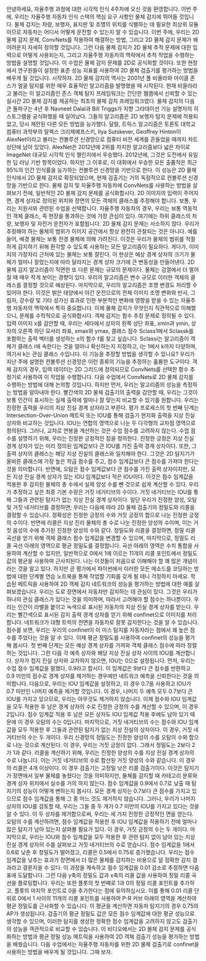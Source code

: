 안녕하세요, 자율주행 과정에 대한 시각적 인식 4주차에 오신 것을 환영합니다. 이번 주에, 우리는 자율주행 자동차 인식 스택의 핵심 요구 사항인 물체 감지에 뛰어들 것입니다. 물체 감지는 차량, 보행자, 표지판 및 조명의 위치를 식별하는 데 필요한 최상위 모듈이므로 자동차는 어디서 어떻게 운전할 수 있는지 알 수 있습니다. 이번 주에, 우리는 2D 물체 감지 문제, ConvNets를 적용하여 해결하는 방법, 그리고 2D 물체 감지 문제가 왜 어려운지 자세히 정의할 것입니다. 그런 다음 물체 감지가 2D 물체 추적 문제에 대한 입력으로 어떻게 사용되는지, 그리고 자율주행 자동차의 맥락에서 추적 작업을 수행하는 방법을 설명할 것입니다. 이 수업은 물체 감지 문제를 2D로 공식화할 것이다. 또한 현장에서 연구원들이 설정한 표준 성능 지표를 사용하여 2D 물체 검출기를 평가하는 방법을 배우게 될 것입니다. 시작하자. 2D 물체 감지의 역사는 2001년 폴 비올라와 마이클 존스가 얼굴 탐지를 위한 매우 효율적인 알고리즘을 발명했을 때 시작된다. 현재 비올라라고 불리는 이 알고리즘인 존스 객체 탐지 프레임워크는 간단한 웹캠에서 신뢰할 수 있는 실시간 2D 물체 감지를 제공하는 최초의 물체 감지 프레임워크였다. 물체 감지의 다음 큰 돌파구는 4년 후 Navneet Dalal과 Bill Triggs가 지향 그라데이션 기능 설명자의 히스토그램을 공식화했을 때 일어났다. 그들의 알고리즘은 2D 보행자 탐지 문제에 적용되었고, 당시 제안된 다른 모든 방법을 능가했다. 달랄, 트릭스 알고리즘은 토론토 대학교 컴퓨터 과학부의 알렉스 크리제예프스키, Ilya Sutskever, Geoffrey Hinton이 AlexNet이라고 불리는 컨볼루션 신경망으로 컴퓨터 비전 세계를 흔들었을 때까지 차트 상단에 남아 있었다. AlexNet은 2012년에 2위를 차지한 알고리즘보다 넓은 차이로 ImageNet 대규모 시각적 인식 챌린지에서 우승했다. 2012년에, 그것은 도전에서 유일한 딥 러닝 기반 항목이었다. 하지만 그 이후로, 이 대회에서 우승한 모든 출품작은 최근 95%의 인간 인식률을 능가하는 컨볼루션 신경망을 기반으로 한다. 이 성능은 2D 물체 인식에서 2D 물체 감지로 확장되었으며, 현재 검출기는 거의 독점적으로 컨볼루션 신경망을 기반으로 한다. 물체 감지 및 자율주행 자동차에 ConvNets를 사용하는 방법을 살펴보기 전에, 일반적인 2D 물체 감지 문제를 공식화합시다. 2D 이미지의 입력이 주어지면, 경계 상자로 정의된 위치와 장면의 모든 객체의 클래스를 추정해야 합니다. 보통, 우리는 지원서와 관련된 수업을 선택합니다. 자율주행 자동차의 경우, 우리는 보통 역동적인 객체 클래스, 즉 현장을 통과하는 것에 가장 관심이 있다. 여기에는 하위 클래스의 차량, 보행자 및 자전거 운전자가 포함됩니다. 2D 물체 감지 문제는 사소하지 않다. 우리가 추정해야 하는 물체의 범위가 이미지 공간에서 항상 완전히 관찰되는 것은 아니다. 예를 들어, 배경 물체는 보통 전경 물체에 의해 가려진다. 이것은 우리가 물체의 범위를 적절하게 감지하기 위해 환각할 수 있도록 사용하는 모든 알고리즘이 필요하다. 게다가, 이미지의 가장자리 근처에 있는 물체는 보통 잘린다. 이 현상은 예상 경계 상자의 크기가 물체가 얼마나 잘렸는지에 따라 달라지는 경계 상자 크기에 큰 변동성을 만들어낸다. 2D 물체 감지 알고리즘이 직면한 또 다른 문제는 규모의 문제이다. 물체는 검열에서 더 멀어질 때 매우 작게 보이는 경향이 있다. 우리의 알고리즘은 변수 규모로 이러한 객체의 클래스를 결정할 것으로 예상된다. 마지막으로, 우리의 알고리즘은 조명 변경도 처리할 수 있어야 한다. 이것은 밝은 태양에서 야간 운전으로의 전체 이미지 조명 변화와 반사, 그림자, 강수량 및 기타 성가신 효과로 인한 부분적인 변화에 영향을 받을 수 있는 자율주행 자동차의 맥락에서 특히 중요합니다. 이제 물체 감지가 무엇인지 직관적으로 이해했으니, 문제를 수학적으로 공식화합시다. 객체 감지는 함수 추정 문제로 정의될 수 있다. 입력 이미지 x를 감안할 때, 우리는 세타에서 상자의 왼쪽 상단 좌표, xmin과 ymin, 상자의 오른쪽 하단 모서리 좌표, xmax와 ymax, 클래스 점수 Sclass1에서 Sclassk를 포함하는 출력 벡터를 생성하는 x의 함수 f를 찾고 싶습니다. Sclassi는 알고리즘이 객체가 클래스 i에 속한다는 것을 얼마나 확신하는지 지정하고, i는 1에서 k까지 다양하며, 여기서 k는 관심 클래스 수입니다. 이 기능을 추정할 방법을 생각할 수 있나요? 우리가 지난 주에 설명한 컨볼루션 신경망은 이런 종류의 기능을 추정하는 훌륭한 도구이다. 객체 감지의 경우, 입력 데이터는 2D 그리드에 정의되므로 ConvNets를 선택한 함수 추정기로 사용하여 이 작업을 수행합니다. 다음 수업에서 ConvNets로 2D 물체 감지를 수행하는 방법에 대해 논의할 것입니다. 하지만 먼저, 우리는 알고리즘의 성능을 측정하는 방법을 알아내야 한다. 빨간색의 2D 물체 검출기의 출력을 감안할 때, 우리는 그것이 보통 인간이 표시하는 실제 출력에 얼마나 잘 맞는지 비교할 수 있기를 원합니다. 우리는 진정한 출력을 우리의 지상 진실 경계 상자라고 부른다. 평가 프로세스의 첫 번째 단계는 Intersection-Over-Union 메트릭 또는 IOU를 통해 검출기 현지화 출력을 지상 진실 상자와 비교하는 것입니다. IOU는 연합의 영역으로 나눈 두 다각형의 교차점 영역으로 정의된다. 그러나, 교차로 연봉을 계산하는 것은 수업 점수를 고려하지 않는다. 수업 점수를 설명하기 위해, 우리는 진정한 긍정적인 점을 정의한다. 진정한 긍정은 지상 진실 경계 상자가 있는 미리 정의된 임계값보다 큰 IOU를 가진 출력 경계 상자이다. 또한, 그 출력 상자의 클래스는 해당 지상 진실의 클래스와 일치해야 한다. 그것은 2D 탐지기가 올바른 클래스에 가장 높은 학급 점수를 주고, 점수 임계값보다 큰 점수를 가져야 한다는 것을 의미합니다. 반면에, 오탐은 점수 임계값보다 큰 점수를 가진 출력 상자이지만, 모든 지상 진실 경계 상자가 있는 IOU 임계값보다 적은 IOU이다. 이것은 점수 임계값을 적용한 후 감지된 물체의 총 수에서 실제 양성 수를 뺀 것으로 쉽게 계산할 수 있다. 우리가 추정하고 싶은 최종 기본 수량은 거짓 네거티브의 수이다. 거짓 네거티브는 IOU를 통해 그들과 관련된 탐지가 없는 지상 진실 경계 상자이다. 일단 우리가 진정한 양성, 오탐 및 거짓 네거티브를 결정하면; 우리는 다음에 따라 2D 물체 검출기의 정밀도와 리콜을 결정할 수 있습니다. 정확성은 진정한 긍정의 수와 거짓 긍정의 합으로 나눈 진정한 긍정의 수이다. 반면에 리콜은 지상 진리 물체의 총 수로 나눈 진정한 양성의 수이며, 이는 거짓 음성의 수에 추가된 진정한 양성의 수와 같다. 정밀도와 리콜을 결정하면, 정밀 리콜 곡선을 얻기 위해 객체 클래스 점수 임계값을 변경할 수 있으며, 마지막으로, 정밀도 리콜 곡선 아래의 영역으로 평균 정밀도를 결정합니다. 곡선 아래의 영역은 수치 통합을 사용하여 계산할 수 있지만, 일반적으로 0에서 1에 이르는 11개의 리콜 포인트에서 정밀도 값의 평균을 사용하여 근사치된다. 나는 이것들이 처음으로 이해해야 할 꽤 많은 개념이라는 것을 알고 있다. 하지만 곧 평가에서 파이썬에서 이러한 모든 메소드를 코딩하는 방법에 대한 단계별 연습 노트북을 통해 작업할 기회를 갖게 될 테니 걱정하지 마세요. 학습된 메트릭을 사용하여 2D 객체 감지 네트워크의 성능을 평가하는 방법에 대한 예를 살펴보겠습니다. 우리는 도로 장면에서 자동차만 감지하는 데 관심이 있다. 그것은 우리가 하나의 관심 클래스가 있다는 것을 의미하며, 따라서 고려해야 할 점수는 하나뿐이다. 우리는 인간이 라벨을 붙이고 녹색으로 표시된 자동차의 지상 진실 경계 상자를 받는다. 우리는 빨간색으로 표시된 감지 출력 경계 상자를 얻기 위해 confinet으로 이미지를 처리합니다. 네트워크가 대형 트럭의 전면을 자동차로 잘못 감지한다는 것을 알 수 있습니다. 점수를 보면, 우리는 우리의 confinet이 이 미스 탐지를 자동차라는 점에서 꽤 높은 점수를 주었다는 것을 알 수 있다. 이제 평균 정밀도를 사용하여 confinet의 성능을 평가해 봅시다. 첫 번째 단계는 모든 예상 경계 상자를 가져와 객체 클래스 점수에 따라 정렬하는 것입니다. 그런 다음 각 예측 상자와 해당 지상 진실 상자 사이의 IOU를 계산합니다. 상자가 접지 진실 상자와 교차하지 않으면, IOU는 0으로 설정됩니다. 먼저, 우리는 수업 점수 임계값을 말했다, 0.9라고 합시다. 이 임계값은 9보다 큰 점수를 반환하고 0.9 미만의 점수로 경계 상자를 제거하는 경우에만 네트워크 예측을 신뢰한다는 것을 의미합니다. 다음으로, 우리는 IOU 임계값을 설정하고, 이 경우 0.7을 사용하고 IOU가 0.7 미만인 나머지 예측을 제거할 것입니다. 이 경우, 나머지 두 예측 모두 0.7보다 큰 IOU를 가지고 있으므로, 우리는 아무것도 제거하지 않습니다. 이제 점수와 IOU 임계값을 모두 적용한 후 남은 경계 상자의 수로 진정한 긍정의 수를 계산할 수 있으며, 이 경우 2입니다. 점수 임계값 적용 후 남은 모든 상자도 IOU 임계값 적용 후에도 남아 있기 때문에 이 경우 오탐의 수는 0입니다. 마지막으로, 거짓 네거티브의 수는 점수와 IOU 임계값을 모두 적용한 후 그들과 관련된 탐지가 없는 지상 진실의 상자이다. 이 경우, 거짓 네거티브의 수는 두 개이다. 우리 신경망의 정밀도는 진정한 양성의 수를 오탐의 수와 합으로 나눈 것으로 계산된다. 이 경우, 우리는 거짓 긍정이 없다. 그래서 정밀도는 2보다 2가 1과 같다. 리콜을 계산하기 위해, 우리는 진정한 양성의 수를 지상 진실 경계 상자의 수로 나눕니다. 이는 거짓 네거티브의 수로 합산된 거짓 양성의 수와 같습니다. 이 경우의 리콜은 4개 이상이다. 이 경우 검출기는 고정밀 낮은 리콜 검출기이다. 이것은 탐지기가 장면에서 일부 물체를 놓쳤다는 것을 의미하지만, 물체를 감지할 때 카테고리 분류와 경계 상자 위치에서 실수를 거의 하지 않는다. 점수 임계값을 0.9에서 0.7로 낮출 때 탐지기의 성능이 어떻게 변하는지 봅시다. 모든 경계 상자는 0.7보다 큰 점수를 가지고 있으므로 점수 임계값을 통해 그 중 어느 것도 제거하지 않습니다. 그러나, 우리가 나머지 상자의 IOU를 검토할 때, 우리는 그들 중 두 개가 0.7 미만의 IOU를 가지고 있다는 것을 알 수 있다. 이 두 상자를 제거함으로써, 우리는 세 가지 진정한 긍정적인 면을 얻는다. 오탐의 수를 계산하려면, 점수 임계값을 적용한 후 IOU 임계값을 적용하기 전에 얼마나 많은 탐지가 남아 있는지 살펴볼 필요가 있다. 이 경우, 거짓 긍정의 수는 두 개이다. 마지막으로, 우리는 IOU와 점수 임계값을 모두 적용한 후 관련 탐지 없이 남아 있는 지상 진실 경계 상자의 수를 살펴보고 거짓 네거티브의 수로 얻습니다. 점수 임계값을 1에서 0.6로 낮춘 후 정밀도가 떨어졌고, 리콜은 0.5에서 0.75로 증가했습니다. 우리는 점수 임계값을 낮추는 효과가 장면에서 더 많은 물체를 감지하는 비용으로 덜 정확한 감지 결과라고 결론지을 수 있다. 이 과정을 계속하고 점수 임계값을 0.01 감소로 추정하면 다음 표에 도달합니다. 그런 다음 y축의 정밀도 값과 x축의 리콜 값을 사용하여 정밀 리콜 곡선을 플로팅합니다. 우리는 또한 플롯의 첫 번째로 1과 0의 정밀 리콜 포인트를 추가하고, 플롯의 마지막 포인트로 0을 추가한다는 점에 유의하십시오. 이를 통해 0.01 리콜 단위로 0에서 1 사이의 11개의 리콜 포인트를 사용하여 P-R 커브 아래의 영역을 계산하여 평균 정밀도를 근사화할 수 있습니다. 이 평균을 계산하면 자동차 탐지기의 경우 0.75의 AP가 생성됩니다. 검출기의 평균 정밀도 값은 모든 점수 임계값에 대한 평균 성능으로 생각할 수 있으며, 이러한 탐지를 생성한 정확한 점수 임계값을 고려하지 않고도 검출기의 성능을 객관적으로 비교할 수 있습니다. 이 비디오에서는 2D 물체 감지 문제를 공식화하는 방법과 평균 정밀 성능 메트릭을 사용하여 2D 객체 검출기 성능을 평가하는 방법을 배웠습니다. 다음 수업에서는 자율주행 자동차를 위한 2D 물체 검출기로 confinet을 사용하는 방법을 배우게 될 것입니다. 그때 보자.